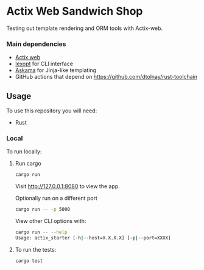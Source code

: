 # Actix Web Sandwich Shop

Testing out template rendering and ORM tools with Actix-web.

### Main dependencies

- [Actix web](https://actix.rs)
- [lexopt](https://docs.rs/lexopt/latest/lexopt/) for CLI interface
- [Askama](https://docs.rs/askama/latest/askama/) for Jinja-like templating
- GitHub actions that depend on https://github.com/dtolnay/rust-toolchain

## Usage

To use this repository you will need:
- Rust

### Local

To run locally:

1. Run cargo

    ```bash
    cargo run
    ```
    
    Visit http://127.0.0.1:8080 to view the app.
    
    Optionally run on a different port
    
    ```bash
    cargo run -- -p 5000
    ```
    
    View other CLI options with:
    
    ```bash
    cargo run -- --help
    Usage: actix_starter [-h|--host=X.X.X.X] [-p|--port=XXXX]
    ```

2. To run the tests:

   ```bash
   cargo test
   ```
